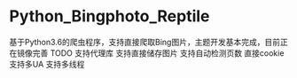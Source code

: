 # Python_Bingphoto_Reptile
基于Python3.6的爬虫程序，支持直接爬取Bing图片，主题开发基本完成，目前正在镜像完善
TODO
支持代理库
支持直接储存图片
支持自动检测页数
直接cookie
支持多UA
支持多线程
